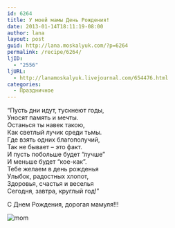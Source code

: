 ```yaml
---
id: 6264
title: У моей мамы День Рождения!
date: 2013-01-14T18:11:19-08:00
author: lana
layout: post
guid: http://lana.moskalyuk.com/?p=6264
permalink: /recipe/6264/
ljID:
  - "2556"
ljURL:
  - http://lanamoskalyuk.livejournal.com/654476.html
categories:
  - Праздничное
---
```

“Пусть дни идут, тускнеют годы,  
Уносят память и мечты.  
Останься ты навек такою,  
Как светлый лучик среди тьмы.  
Где взять одних благополучий,  
Так не бывает – это факт.  
И пусть побольше будет “лучше”  
И меньше будет “кое-как”.  
Тебе желаем в день рожденья  
Улыбок, радостных хлопот,  
Здоровья, счастья и веселья  
Сегодня, завтра, круглый год!”

С Днем Рождения, дорогая мамуля!!!

![mom](http://farm9.staticflickr.com/8052/8382450674_577cbd2f94_b.jpg)